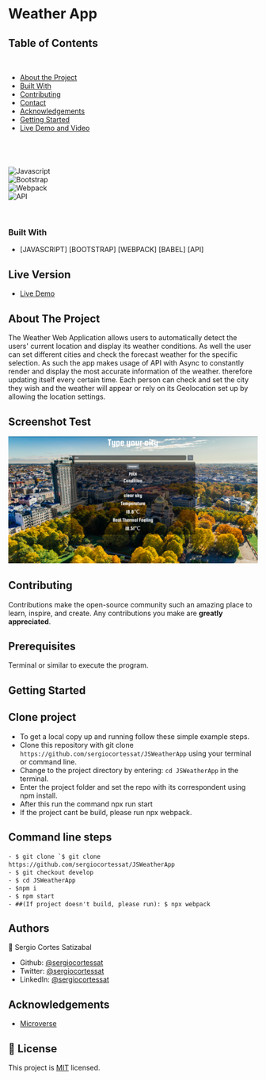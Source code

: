 # Weather App

## Table of Contents
  <br />

* [About the Project](#about-the-project)
* [Built With](#built-with)
* [Contributing](#contributing)
* [Contact](#authors)
* [Acknowledgements](#acknowledgements) 
* [Getting Started](#getting-started) 
* [Live Demo and Video](#live-version) 

#
<br />

![Javascript](https://img.shields.io/badge/Javascript-3776AB?style=for-the-badge&logo=javascript&logoColor=white) <br/>
![Bootstrap](https://img.shields.io/badge/Bootstrap-092E20?style=for-the-badge&logo=bootstrap&logoColor=white) <br/>
![Webpack](https://img.shields.io/badge/Webpack-092E20?style=for-the-badge&logo=webpack&logoColor=white) <br/>
![API](https://img.shields.io/badge/api-092E20?style=for-the-badge&logo=api&logoColor=white) <br/>



<br />

### Built With

* [JAVASCRIPT] [BOOTSTRAP] [WEBPACK] [BABEL] [API]

## Live Version

* [Live Demo](https://sergiocortessat.github.io/JSWeatherApp/) 

<!-- ABOUT THE PROJECT   -->
## About The Project
The Weather Web Application allows users to automatically detect the users' current location and display its weather conditions. As well the user can set different cities and check the forecast weather for the specific selection. As such the app makes usage of API with Async to constantly render and display the most accurate information of the weather. therefore updating itself every certain time. Each person can check and set the city they wish and the weather will appear or rely on its Geolocation set up by allowing the location settings.

## Screenshot Test

<p align="center">
  <img height="auto" src="Screenshot2.png">
</p>



## Contributing

Contributions make the open-source community such an amazing place to learn, inspire, and create. Any contributions you make are **greatly appreciated**.

## Prerequisites

Terminal or similar to execute the program.


## Getting Started


## Clone project

- To get a local copy up and running follow these simple example steps.
- Clone this repository with git clone ```https://github.com/sergiocortessat/JSWeatherApp``` using your terminal or command line.
- Change to the project directory by entering: ```cd JSWeatherApp``` in the terminal.
- Enter the project folder and set the repo with its correspondent using npm install.
- After this run the command npx run start
- If the project cant be build, please run npx webpack.

## Command line steps
```
- $ git clone `$ git clone https://github.com/sergiocortessat/JSWeatherApp
- $ git checkout develop
- $ cd JSWeatherApp
- $npm i
- $ npm start
- ##(If project doesn't build, please run): $ npx webpack
```

## Authors

👤 Sergio Cortes Satizabal

- Github: [@sergiocortessat](https://github.com/sergiocortessat)
- Twitter: [@sergiocortessat](https://twitter.com/sergiocortessat)
- LinkedIn: [@sergiocortessat](https://www.linkedin.com/in/sergio-cortes-satizabal-3b452194/)


<!-- ACKNOWLEDGEMENTS -->
## Acknowledgements

* [Microverse](https://www.microverse.org/)


## 📝 License

This project is [MIT](https://github.com/sergiocortessat/sergiocortessat/blob/main/LICENSE) licensed.


